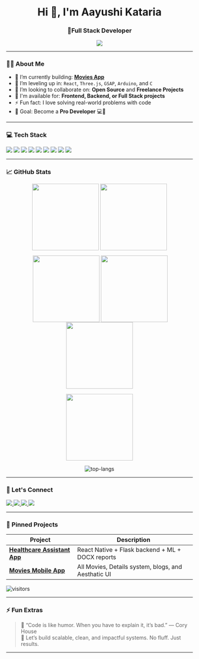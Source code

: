 <h1 align="center">Hi 👋, I'm Aayushi Kataria</h1>
<h3 align="center">🚀Full Stack Developer </h3>

<p align="center">
  <img src="https://readme-typing-svg.demolab.com/?lines=Turning+Ideas+Into+Reality;Learning+Every+Day;Building+Cool+Projects;Let's+Create+Something+Great!" />
</p>

---

### 👨‍💻 About Me

- 🔭 I’m currently building: **[Movies App](https://github.com/Vansh111000/moviesapp)**  
- 🌱 I’m leveling up in: `React`, `Three.js`, `GSAP`, `Arduino`, and `C`  
- 👯 I’m looking to collaborate on: **Open Source** and **Freelance Projects**
- 💼 I'm available for: **Frontend, Backend, or Full Stack projects**
- ⚡ Fun fact: I love solving real-world problems with code  
- 🧠 Goal: Become a **Pro Developer** 💻💪

---

### 💻 Tech Stack

<p align="left">
  <img src="https://img.shields.io/badge/HTML5-E34F26?style=for-the-badge&logo=html5&logoColor=white"/>
  <img src="https://img.shields.io/badge/CSS3-1572B6?style=for-the-badge&logo=css3&logoColor=white"/>
  <img src="https://img.shields.io/badge/JavaScript-F7DF1E?style=for-the-badge&logo=javascript&logoColor=black"/>
  <img src="https://img.shields.io/badge/React-20232A?style=for-the-badge&logo=react&logoColor=61DAFB"/>
  <img src="https://img.shields.io/badge/Node.js-339933?style=for-the-badge&logo=nodedotjs&logoColor=white"/>
  <img src="https://img.shields.io/badge/Python-FFD43B?style=for-the-badge&logo=python&logoColor=blue"/>
  <img src="https://img.shields.io/badge/Arduino-00979D?style=for-the-badge&logo=arduino&logoColor=white"/>
  <img src="https://img.shields.io/badge/Firebase-FFCA28?style=for-the-badge&logo=firebase&logoColor=black"/>
  <img src="https://img.shields.io/badge/VS%20Code-007ACC?style=for-the-badge&logo=visual-studio-code&logoColor=white"/>
</p>

---

### 📈 GitHub Stats



 <p align="center"><img align="center" src="http://github-profile-summary-cards.vercel.app/api/cards/most-commit-language?username=AAYUSHI1507&theme=2077" height="180em" />
<img align="center" src="http://github-profile-summary-cards.vercel.app/api/cards/repos-per-language?username=AAYUSHI1507&theme=2077" height="180em" /></p>

<p  align="center">&nbsp;<img align="center" src="http://github-profile-summary-cards.vercel.app/api/cards/stats?username=AAYUSHI1507&theme=2077" height="180em" />
<img align="center" src="http://github-profile-summary-cards.vercel.app/api/cards/productive-time?username=AAYUSHI1507&theme=2077" height="180em" /><img align="center" src="http://github-profile-summary-cards.vercel.app/api/cards/profile-details?username=AAYUSHI1507&theme=2077" height="180em" /></p>

  <p align="center">
    <img height="180em" src="https://github-readme-streak-stats.herokuapp.com/?user=AAYUSHI1507&theme=github_dark&hide_border=true&background=0D1117&stroke=0000&count_private=true&include_all_commits=true" />
  </p>

<p align="center">
  <img src="https://github-readme-stats.vercel.app/api/top-langs/?username=AAYUSHI1507&layout=compact&count_private=true&theme=github_dark" alt="top-langs" />
</p>

---

### 🔗 Let's Connect

<p align="left">
  <a href="https://www.linkedin.com/in/vansh-kataria-a2056b22b/" target="_blank">
    <img src="https://img.shields.io/badge/LinkedIn-%230077B5.svg?style=for-the-badge&logo=linkedin&logoColor=white" />
  </a>
  <a href="mailto:vansh.sk@somaiya.edu">
    <img src="https://img.shields.io/badge/Gmail-D14836?style=for-the-badge&logo=gmail&logoColor=white" />
  </a>
  <a href="https://vanshskataria.com" target="_blank">
    <img src="https://img.shields.io/badge/Portfolio-000?style=for-the-badge&logo=vercel&logoColor=white"/>
  </a>
  <a href="https://x.com/vanshskataria" target="_blank">
    <img src="https://img.shields.io/badge/Twitter-1DA1F2?style=for-the-badge&logo=twitter&logoColor=white"/>
  </a>
</p>

---

### 📌 Pinned Projects

| Project | Description |
|--------|-------------|
| [**Healthcare Assistant App**](https://github.com/Vansh111000/TeamZenith-prac) | React Native + Flask backend + ML + DOCX reports |
| [**Movies Mobile App**](https://github.com/yourusername/material-supply-web) | All Movies, Details system, blogs, and Aesthatic UI |

<!---
<br />

[![ReadMe Card](https://github-readme-stats.vercel.app/api/pin/?username=ApurvShah007&repo=Algorithmic-Trading)](https://github.com/ApurvShah007/Algorithmic_trading)
[![ReadMe Card](https://github-readme-stats.vercel.app/api/pin/?username=Apurvshah007&repo=portfolio-optimizer)](https://github.com/ApurvShah007/portfolio-optimizer)
[![ReadMe Card](https://github-readme-stats.vercel.app/api/pin/?username=ChiragJhawar&repo=ProjectReward)](https://github.com/ChiragJhawar/ProjectReward)
[![ReadMe Card](https://github-readme-stats.vercel.app/api/pin/?username=stocksmith&repo=ml-research)](https://github.com/stocksmith/ml-research)

<br />
 -->

![visitors](https://visitor-badge.laobi.icu/badge?page_id=Vansh111000.Vansh111000
)


---

### ⚡ Fun Extras

> 🧩 “Code is like humor. When you have to explain it, it’s bad.” — Cory House  
> 🚀 Let’s build scalable, clean, and impactful systems. No fluff. Just results.

---
